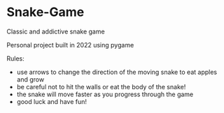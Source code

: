 # Snake-Game
Classic and addictive snake game

Personal project built in 2022 using pygame

Rules:
- use arrows to change the direction of the moving snake to eat apples and grow
- be careful not to hit the walls or eat the body of the snake!
- the snake will move faster as you progress through the game
- good luck and have fun!
